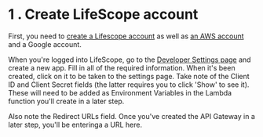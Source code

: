 # 1 . Create LifeScope account
First, you need to [create a Lifescope account](https://lifescope.io/signup) as well as [an AWS account](https://portal.aws.amazon.com/billing/signup) and a Google account.

When you're logged into LifeScope, go to the [Developer Settings page](https://app.lifescope.io/settings/developer) and create a new app.
Fill in all of the required information.
When it's been created, click on it to be taken to the settings page.
Take note of the Client ID and Client Secret fields (the latter requires you to click 'Show' to see it).
These will need to be added as Environment Variables in the Lambda function you'll create in a later step.

Also note the Redirect URLs field.
Once you've created the API Gateway in a later step, you'll be enteringa a URL here.